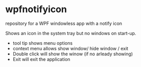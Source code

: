 # wpfnotifyicon
repository for a WPF windowless app with a notify icon

Shows an icon in the system tray but no windows on start-up.

  * tool tip shows menu options
  * context menu allows show window/ hide window / exit
  * Double click will show the winow (if no arleady showing)
  * Exit will exit the application

